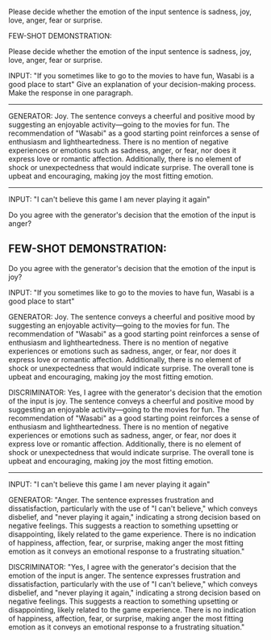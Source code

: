 Please decide whether the emotion of the input sentence is sadness, joy, love, anger, fear or surprise. 

FEW-SHOT DEMONSTRATION:

Please decide whether the emotion of the input sentence is sadness, joy, love, anger, fear or surprise. 

INPUT: "If you sometimes like to go to the movies to have fun, Wasabi is a good place to start"
Give an explanation of your decision-making process. Make the response in one paragraph.

---- 
GENERATOR: Joy. The sentence conveys a cheerful and positive mood by suggesting an enjoyable activity—going to the movies for fun. The recommendation of "Wasabi" as a good starting point reinforces a sense of enthusiasm and lightheartedness. There is no mention of negative experiences or emotions such as sadness, anger, or fear, nor does it express love or romantic affection. Additionally, there is no element of shock or unexpectedness that would indicate surprise. The overall tone is upbeat and encouraging, making joy the most fitting emotion.

---

INPUT: "I can't believe this game I am never playing it again"

Do you agree with the generator's decision that the emotion of the input is anger?

FEW-SHOT DEMONSTRATION:
---
Do you agree with the generator's decision that the emotion of the input is joy?

INPUT: "If you sometimes like to go to the movies to have fun, Wasabi is a good place to start" 

GENERATOR: Joy. The sentence conveys a cheerful and positive mood by suggesting an enjoyable activity—going to the movies for fun. The recommendation of "Wasabi" as a good starting point reinforces a sense of enthusiasm and lightheartedness. There is no mention of negative experiences or emotions such as sadness, anger, or fear, nor does it express love or romantic affection. Additionally, there is no element of shock or unexpectedness that would indicate surprise. The overall tone is upbeat and encouraging, making joy the most fitting emotion.

DISCRIMINATOR: Yes, I agree with the generator's decision that the emotion of the input is joy. The sentence conveys a cheerful and positive mood by suggesting an enjoyable activity—going to the movies for fun. The recommendation of "Wasabi" as a good starting point reinforces a sense of enthusiasm and lightheartedness. There is no mention of negative experiences or emotions such as sadness, anger, or fear, nor does it express love or romantic affection. Additionally, there is no element of shock or unexpectedness that would indicate surprise. The overall tone is upbeat and encouraging, making joy the most fitting emotion.

---

INPUT: "I can't believe this game I am never playing it again"

GENERATOR: "Anger. The sentence expresses frustration and dissatisfaction, particularly with the use of "I can't believe," which conveys disbelief, and "never playing it again," indicating a strong decision based on negative feelings. This suggests a reaction to something upsetting or disappointing, likely related to the game experience. There is no indication of happiness, affection, fear, or surprise, making anger the most fitting emotion as it conveys an emotional response to a frustrating situation."

DISCRIMINATOR: "Yes, I agree with the generator's decision that the emotion of the input is anger. The sentence expresses frustration and dissatisfaction, particularly with the use of "I can't believe," which conveys disbelief, and "never playing it again," indicating a strong decision based on negative feelings. This suggests a reaction to something upsetting or disappointing, likely related to the game experience. There is no indication of happiness, affection, fear, or surprise, making anger the most fitting emotion as it conveys an emotional response to a frustrating situation."